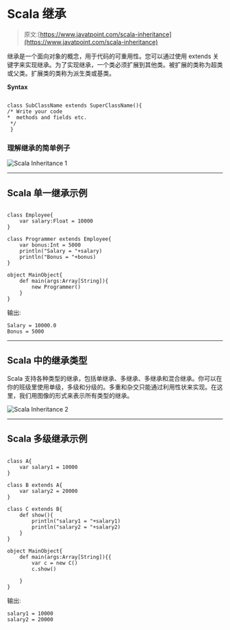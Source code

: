 # Scala 继承

> 原文:[https://www.javatpoint.com/scala-inheritance](https://www.javatpoint.com/scala-inheritance)

继承是一个面向对象的概念，用于代码的可重用性。您可以通过使用 extends 关键字来实现继承。为了实现继承，一个类必须扩展到其他类。被扩展的类称为超类或父类。扩展类的类称为派生类或基类。

**Syntax**

```

class SubClassName extends SuperClassName(){
/* Write your code 
*  methods and fields etc.
 */
 }

```

### 理解继承的简单例子

![Scala Inheritance 1](../Images/4802fbe026e54e22b86f8e55ea4310ad.png)

* * *

## Scala 单一继承示例

```

class Employee{
    var salary:Float = 10000
}

class Programmer extends Employee{
    var bonus:Int = 5000
    println("Salary = "+salary)
    println("Bonus = "+bonus)
}

object MainObject{
    def main(args:Array[String]){
        new Programmer()
    }
}

```

输出:

```
Salary = 10000.0
Bonus = 5000

```

* * *

## Scala 中的继承类型

Scala 支持各种类型的继承，包括单继承、多继承、多继承和混合继承。你可以在你的班级里使用单级，多级和分级的。多重和杂交只能通过利用性状来实现。在这里，我们用图像的形式来表示所有类型的继承。

![Scala Inheritance 2](../Images/ce3f7e7f5a079ae99f6e8e0c45832218.png)

* * *

## Scala 多级继承示例

```

class A{
    var salary1 = 10000
}

class B extends A{
    var salary2 = 20000
}

class C extends B{
    def show(){
        println("salary1 = "+salary1)
        println("salary2 = "+salary2)
    }
}

object MainObject{
    def main(args:Array[String]){{  
        var c = new C()
        c.show()

    }
}

```

输出:

```
salary1 = 10000
salary2 = 20000

```